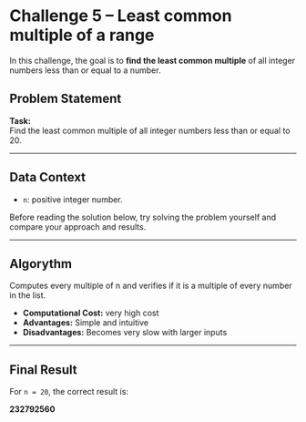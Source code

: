 # Challenge 5 – Least common multiple of a range

In this challenge, the goal is to **find the least common multiple** of all integer numbers less than or equal to a number.

## Problem Statement

**Task:**  
Find the least common multiple of all integer numbers less than or equal to 20.

---

## Data Context

- `n`: positive integer number.

Before reading the solution below, try solving the problem yourself and compare your approach and results.

---

## Algorythm

Computes every multiple of n and verifies if it is a multiple of every number in the list.

- **Computational Cost:** very high cost
- **Advantages:** Simple and intuitive
- **Disadvantages:** Becomes very slow with larger inputs

---

## Final Result

For `n = 20`, the correct result is:

**232792560**